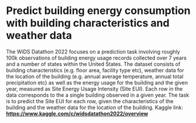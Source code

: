 # Predict building energy consumption with building characteristics and weather data
The WiDS Datathon 2022 focuses on a prediction task involving roughly 100k observations of building energy usage records collected over 7 years and
a number of states within the United States. The dataset consists of building characteristics (e.g. floor area, facility type etc), weather data for 
the location of the building (e.g. annual average temperature, annual total precipitation etc) as well as the energy usage for the building and the given year, 
measured as Site Energy Usage Intensity (Site EUI). Each row in the data corresponds to the a single building observed in a given year. 
The task is to predict the Site EUI for each row, given the characteristics of the building and the weather data for the location of the building.
Kaggle link: **https://www.kaggle.com/c/widsdatathon2022/overview**
